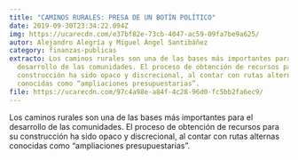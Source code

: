 ```yaml
---
title: "CAMINOS RURALES: PRESA DE UN BOTÍN POLÍTICO"
date: 2019-09-30T23:34:22.094Z
img: https://ucarecdn.com/e37bf82e-73cb-4047-ac59-09fa7be9a625/
autor: Alejandro Alegría y Miguel Ángel Santibáñez
category: finanzas-publicas
extracto: Los caminos rurales son una de las bases más importantes para el
  desarrollo de las comunidades. El proceso de obtención de recursos para su
  construcción ha sido opaco y discrecional, al contar con rutas alternas
  conocidas como “ampliaciones presupuestarias”.
file: https://ucarecdn.com/97c4a98e-a84f-4c28-96d0-fc5bb2fa6ec9/
---
```

<!--StartFragment-->

Los caminos rurales son una de las bases más importantes para el desarrollo de las comunidades. El proceso de obtención de recursos para su construcción ha sido opaco y discrecional, al contar con rutas alternas conocidas como “ampliaciones presupuestarias”.

<!--EndFragment-->
